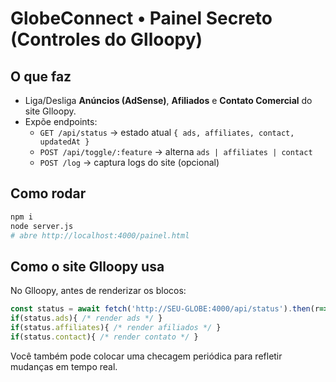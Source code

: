 # GlobeConnect • Painel Secreto (Controles do Glloopy)

## O que faz
- Liga/Desliga **Anúncios (AdSense)**, **Afiliados** e **Contato Comercial** do site Glloopy.
- Expõe endpoints:
  - `GET /api/status` → estado atual `{ ads, affiliates, contact, updatedAt }`
  - `POST /api/toggle/:feature` → alterna `ads | affiliates | contact`
  - `POST /log` → captura logs do site (opcional)

## Como rodar
```bash
npm i
node server.js
# abre http://localhost:4000/painel.html
```

## Como o site Glloopy usa
No Glloopy, antes de renderizar os blocos:
```js
const status = await fetch('http://SEU-GLOBE:4000/api/status').then(r=>r.json());
if(status.ads){ /* render ads */ }
if(status.affiliates){ /* render afiliados */ }
if(status.contact){ /* render contato */ }
```
Você também pode colocar uma checagem periódica para refletir mudanças em tempo real.
